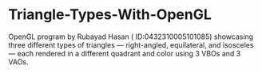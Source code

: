 # Triangle-Types-With-OpenGL
OpenGL program by Rubayad Hasan ( ID:0432310005101085) showcasing three different types of triangles — right-angled, equilateral, and isosceles — each rendered in a different quadrant and color using 3 VBOs and 3 VAOs.
